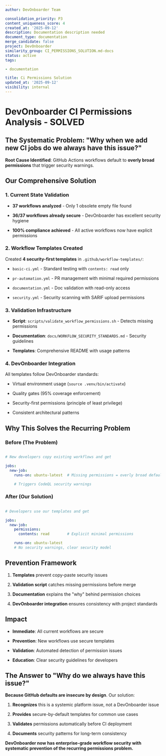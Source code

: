 ```yaml
---
author: DevOnboarder Team

consolidation_priority: P3
content_uniqueness_score: 4
created_at: '2025-09-12'
description: Documentation description needed
document_type: documentation
merge_candidate: false
project: DevOnboarder
similarity_group: CI_PERMISSIONS_SOLUTION.md-docs
status: active
tags:

- documentation

title: Ci Permissions Solution
updated_at: '2025-09-12'
visibility: internal
---
```


# DevOnboarder CI Permissions Analysis - SOLVED

## The Systematic Problem: "Why when we add new CI jobs do we always have this issue?"

**Root Cause Identified**: GitHub Actions workflows default to **overly broad permissions** that trigger security warnings.

## Our Comprehensive Solution

### 1.  Current State Validation

- **37 workflows analyzed** - Only 1 obsolete empty file found

- **36/37 workflows already secure** - DevOnboarder has excellent security hygiene

- **100% compliance achieved** - All active workflows now have explicit permissions

### 2.  Workflow Templates Created

Created **4 security-first templates** in `.github/workflow-templates/`:

- `basic-ci.yml` - Standard testing with `contents: read` only

- `pr-automation.yml` - PR management with minimal required permissions

- `documentation.yml` - Doc validation with read-only access

- `security.yml` - Security scanning with SARIF upload permissions

### 3.  Validation Infrastructure

- **Script**: `scripts/validate_workflow_permissions.sh` - Detects missing permissions

- **Documentation**: `docs/WORKFLOW_SECURITY_STANDARDS.md` - Security guidelines

- **Templates**: Comprehensive README with usage patterns

### 4.  DevOnboarder Integration

All templates follow DevOnboarder standards:

- Virtual environment usage (`source .venv/bin/activate`)

- Quality gates (95% coverage enforcement)

- Security-first permissions (principle of least privilege)

- Consistent architectural patterns

## Why This Solves the Recurring Problem

### Before (The Problem)

```yaml

# New developers copy existing workflows and get

jobs:
  new-job:
    runs-on: ubuntu-latest  # Missing permissions = overly broad defaults

    # Triggers CodeQL security warnings

```

### After (Our Solution)

```yaml

# Developers use our templates and get

jobs:
  new-job:
    permissions:
      contents: read        # Explicit minimal permissions

    runs-on: ubuntu-latest
    # No security warnings, clear security model

```

## Prevention Framework

1. **Templates** prevent copy-paste security issues

2. **Validation script** catches missing permissions before merge

3. **Documentation** explains the "why" behind permission choices

4. **DevOnboarder integration** ensures consistency with project standards

## Impact

- **Immediate**: All current workflows are secure

- **Prevention**: New workflows use secure templates

- **Validation**: Automated detection of permission issues

- **Education**: Clear security guidelines for developers

## The Answer to "Why do we always have this issue?"

**Because GitHub defaults are insecure by design**. Our solution:

1. **Recognizes** this is a systemic platform issue, not a DevOnboarder issue

2. **Provides** secure-by-default templates for common use cases

3. **Validates** permissions automatically before CI deployment

4. **Documents** security patterns for long-term consistency

**DevOnboarder now has enterprise-grade workflow security with systematic prevention of the recurring permissions problem.**
